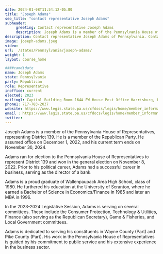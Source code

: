 ```yaml
---
date: 2024-01-08T11:54:12-05:00
title: "Joseph Adams"
seo_title: "contact representative Joseph Adams"
subheader:
     greeting: Contact representative Joseph Adams
     description: Joseph Adams is a member of the Pennsylvania House of Representatives, representing District 139. He is a member of the Republican Party. He assumed office on December 1, 2022, and his current term ends on November 30, 2024.
description: Contact representative Joseph Adams of Pennsylvania. Contact information for Joseph Adams includes email address, phone number, and mailing address.
image: joseph-adams.jpeg
video:
url:  /states/Pennsylvania/joseph-adams/
weight: 1
layout: course_home

####candidate
name: Joseph Adams
state: Pennsylvania
party: Republican
role: Representative
inoffice: current
elected: 2023
mailing1: Capitol Building Room 164A EW House Post Office Harrisburg, PA 17120
phone1: 717-783-2037
website: https://www.legis.state.pa.us/cfdocs/legis/home/member_information/House_bio.cfm?id=1970/
email : https://www.legis.state.pa.us/cfdocs/legis/home/member_information/House_bio.cfm?id=1970/
twitter:
---
```


Joseph Adams is a member of the Pennsylvania House of Representatives, representing District 139. He is a member of the Republican Party. He assumed office on December 1, 2022, and his current term ends on November 30, 2024.

Adams ran for election to the Pennsylvania House of Representatives to represent District 139 and won in the general election on November 8, 2022. Prior to his political career, Adams had a successful career in business, serving as the director of a bank.

Adams is a proud graduate of Wallenpaupack Area High School, class of 1980. He furthered his education at the University of Scranton, where he earned a Bachelor of Science in Economics/Finance in 1985 and later an MBA in 1996.

In the 2023-2024 Legislative Session, Adams is serving on several committees. These include the Consumer Protection, Technology & Utilities, Finance (also serving as the Republican Secretary), Game & Fisheries, and Local Government committees.

Adams is dedicated to serving his constituents in Wayne County (Part) and Pike County (Part). His work in the Pennsylvania House of Representatives is guided by his commitment to public service and his extensive experience in the business sector.
